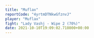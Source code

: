 ```yaml
---
title: "Muflax"
reportCode: "4yrtmDTNkwGfznvJ"
player: "Muflax"
fight: "Lady Vashj - Wipe 2 (70%)"
date: 2021-10-10T19:09:02.718000+00:00
---
```

